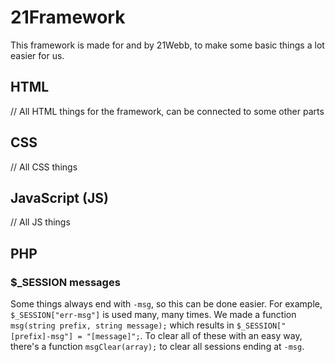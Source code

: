 # 21Framework
This framework is made for and by 21Webb, to make some basic things a lot easier for us.

## HTML
// All HTML things for the framework, can be connected to some other parts

## CSS
// All CSS things

## JavaScript (JS)
// All JS things

## PHP
### $\_SESSION messages
Some things always end with `-msg`, so this can be done easier. For example, `$_SESSION["err-msg"]` is used many, many times. We made a function `msg(string prefix, string message);` which results in `$_SESSION["[prefix]-msg"] = "[message]";`. 
To clear all of these with an easy way, there's a function `msgClear(array);` to clear all sessions ending at `-msg`. 



